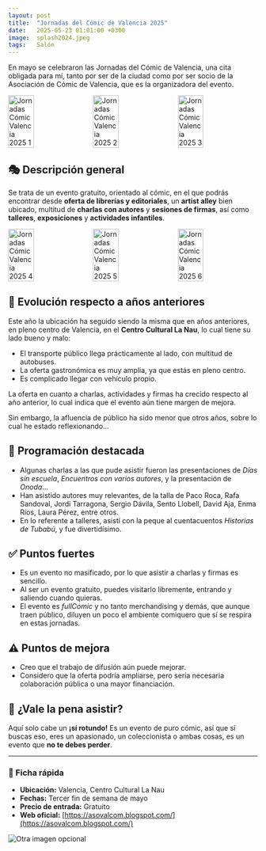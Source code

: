 ```yaml
---
layout: post
title:  "Jornadas del Cómic de Valencia 2025"
date:   2025-05-23 01:01:00 +0300
image:  splash2024.jpeg
tags:   Salón
---
```


En mayo se celebraron las Jornadas del Cómic de Valencia, una cita obligada para mí, tanto por ser de la ciudad como por ser socio de la Asociación de Cómic de Valencia, que es la organizadora del evento.

<div style="display: flex; justify-content: space-between;">
  <img src="{{ site.baseurl }}/images/jornadas_valencia_2025_1.jpeg" alt="Jornadas Cómic Valencia 2025 1" style="width: 32%; margin-right: 1%;">
  <img src="{{ site.baseurl }}/images/jornadas_valencia_2025_2.jpeg" alt="Jornadas Cómic Valencia 2025 2" style="width: 32%; margin-right: 1%;">
  <img src="{{ site.baseurl }}/images/jornadas_valencia_2025_3.jpeg" alt="Jornadas Cómic Valencia 2025 3" style="width: 32%;">
</div>

## 🎭 Descripción general

Se trata de un evento gratuito, orientado al cómic, en el que podrás encontrar desde **oferta de librerías y editoriales**, un **artist alley** bien ubicado, multitud de **charlas con autores** y **sesiones de firmas**, así como **talleres**, **exposiciones** y **actividades infantiles**.

<div style="display: flex; justify-content: space-between;">
  <img src="{{ site.baseurl }}/images/jornadas_valencia_2025_4.jpeg" alt="Jornadas Cómic Valencia 2025 4" style="width: 32%; margin-right: 1%;">
  <img src="{{ site.baseurl }}/images/jornadas_valencia_2025_5.jpeg" alt="Jornadas Cómic Valencia 2025 5" style="width: 32%; margin-right: 1%;">
  <img src="{{ site.baseurl }}/images/jornadas_valencia_2025_6.jpeg" alt="Jornadas Cómic Valencia 2025 6" style="width: 32%;">
</div>

## 🔄 Evolución respecto a años anteriores

Este año la ubicación ha seguido siendo la misma que en años anteriores, en pleno centro de Valencia, en el **Centro Cultural La Nau**, lo cual tiene su lado bueno y malo:
- El transporte público llega prácticamente al lado, con multitud de autobuses.
- La oferta gastronómica es muy amplia, ya que estás en pleno centro.
- Es complicado llegar con vehículo propio.

La oferta en cuanto a charlas, actividades y firmas ha crecido respecto al año anterior, lo cual indica que el evento aún tiene margen de mejora.

Sin embargo, la afluencia de público ha sido menor que otros años, sobre lo cual he estado reflexionando...

## 📅 Programación destacada

- Algunas charlas a las que pude asistir fueron las presentaciones de *Días sin escuela*, *Encuentros con varios autores*, y la presentación de *Onoda*...
- Han asistido autores muy relevantes, de la talla de Paco Roca, Rafa Sandoval, Jordi Tarragona, Sergio Dávila, Sento Llobell, David Aja, Enma Ríos, Laura Pérez, entre otros.
- En lo referente a talleres, asistí con la peque al cuentacuentos *Historias de Tubabú*, y fue divertidísimo.

## ✅ Puntos fuertes

- Es un evento no masificado, por lo que asistir a charlas y firmas es sencillo.
- Al ser un evento gratuito, puedes visitarlo libremente, entrando y saliendo cuando quieras.
- El evento es *fullComic* y no tanto merchandising y demás, que aunque traen público, diluyen un poco el ambiente comiquero que sí se respira en estas jornadas.

## ⚠️ Puntos de mejora

- Creo que el trabajo de difusión aún puede mejorar.
- Considero que la oferta podría ampliarse, pero sería necesaria colaboración pública o una mayor financiación.

## 🏁 ¿Vale la pena asistir?

Aquí solo cabe un **¡sí rotundo!** Es un evento de puro cómic, así que si buscas eso, eres un apasionado, un coleccionista o ambas cosas, es un evento que **no te debes perder**.

---

### 📌 Ficha rápida

- **Ubicación:** Valencia, Centro Cultural La Nau  
- **Fechas:** Tercer fin de semana de mayo  
- **Precio de entrada:** Gratuito  
- **Web oficial:** [https://asovalcom.blogspot.com/](https://asovalcom.blogspot.com/)

![Otra imagen opcional](url-de-la-imagen2.jpg)

[jekyll-docs]: https://jekyllrb.com/docs/home  
[jekyll-gh]:   https://github.com/jekyll/jekyll  
[jekyll-talk]: https://talk.jekyllrb.com/
